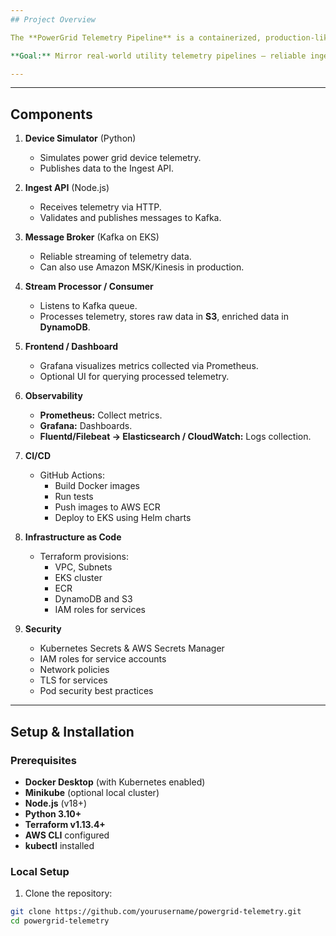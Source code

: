 ```yaml
---
## Project Overview

The **PowerGrid Telemetry Pipeline** is a containerized, production-like telemetry ingestion and processing system for power grid devices. It simulates device telemetry, validates and streams it through a messaging layer, stores raw and processed data, exposes metrics, and includes CI/CD, infrastructure-as-code, observability, and secure deployment on **AWS EKS**.

**Goal:** Mirror real-world utility telemetry pipelines — reliable ingestion, monitoring, security, and predictable deployments.

---
```



---

## Components

1. **Device Simulator** (Python)
   - Simulates power grid device telemetry.
   - Publishes data to the Ingest API.

2. **Ingest API** (Node.js)
   - Receives telemetry via HTTP.
   - Validates and publishes messages to Kafka.

3. **Message Broker** (Kafka on EKS)
   - Reliable streaming of telemetry data.
   - Can also use Amazon MSK/Kinesis in production.

4. **Stream Processor / Consumer**
   - Listens to Kafka queue.
   - Processes telemetry, stores raw data in **S3**, enriched data in **DynamoDB**.

5. **Frontend / Dashboard**
   - Grafana visualizes metrics collected via Prometheus.
   - Optional UI for querying processed telemetry.

6. **Observability**
   - **Prometheus:** Collect metrics.
   - **Grafana:** Dashboards.
   - **Fluentd/Filebeat → Elasticsearch / CloudWatch:** Logs collection.

7. **CI/CD**
   - GitHub Actions:
     - Build Docker images
     - Run tests
     - Push images to AWS ECR
     - Deploy to EKS using Helm charts

8. **Infrastructure as Code**
   - Terraform provisions:
     - VPC, Subnets
     - EKS cluster
     - ECR
     - DynamoDB and S3
     - IAM roles for services

9. **Security**
   - Kubernetes Secrets & AWS Secrets Manager
   - IAM roles for service accounts
   - Network policies
   - TLS for services
   - Pod security best practices

---

## Setup & Installation

### Prerequisites
- **Docker Desktop** (with Kubernetes enabled)
- **Minikube** (optional local cluster)
- **Node.js** (v18+)
- **Python 3.10+**
- **Terraform v1.13.4+**
- **AWS CLI** configured
- **kubectl** installed

### Local Setup
1. Clone the repository:
```bash
git clone https://github.com/yourusername/powergrid-telemetry.git
cd powergrid-telemetry


